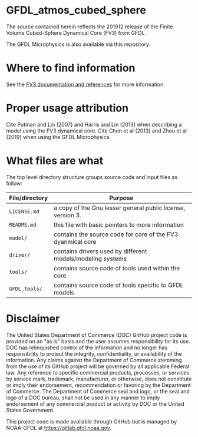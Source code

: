 # GFDL_atmos_cubed_sphere

The source contained herein reflects the 201912 release of the Finite Volume Cubed-Sphere Dynamical Core (FV3) from GFDL

The GFDL Microphysics is also available via this repository.

# Where to find information

See the [FV3 documentation and references](https://www.gfdl.noaa.gov/fv3/fv3-documentation-and-references/) for more information.

# Proper usage attribution

Cite Putman and Lin (2007) and Harris and Lin (2013) when describing a model using the FV3 dynamical core.
Cite Chen et al (2013) and Zhou et al (2019) when using the GFDL Microphysics.

# What files are what

The top level directory structure groups source code and input files as follow:

| File/directory    | Purpose |
| --------------    | ------- |
| ```LICENSE.md```  | a copy of the Gnu lesser general public license, version 3. |
| ```README.md```   | this file with basic pointers to more information |
| ```model/```      | contains the source code for core of the FV3 dyanmical core |
| ```driver/```     | contains drivers used by different models/modeling systems |
| ```tools/```      | contains source code of tools used within the core |
| ```GFDL_tools/``` | contains source code of tools specific to GFDL models |

# Disclaimer

The United States Department of Commerce (DOC) GitHub project code is provided
on an "as is" basis and the user assumes responsibility for its use. DOC has
relinquished control of the information and no longer has responsibility to
protect the integrity, confidentiality, or availability of the information. Any
claims against the Department of Commerce stemming from the use of its GitHub
project will be governed by all applicable Federal law. Any reference to
specific commercial products, processes, or services by service mark,
trademark, manufacturer, or otherwise, does not constitute or imply their
endorsement, recommendation or favoring by the Department of Commerce. The
Department of Commerce seal and logo, or the seal and logo of a DOC bureau,
shall not be used in any manner to imply endorsement of any commercial product
or activity by DOC or the United States Government.

This project code is made available through GitHub but is managed by NOAA-GFDL
at https://gitlab.gfdl.noaa.gov.
